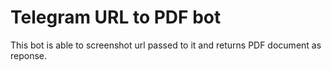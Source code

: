 # Telegram URL to PDF bot

This bot is able to screenshot url passed to it and returns PDF document as reponse.
